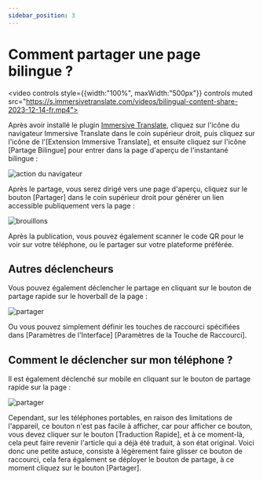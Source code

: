 ```yaml
---
sidebar_position: 3
---
```


# Comment partager une page bilingue ?

<video
controls style={{width:"100%", maxWidth:"500px"}}
controls
muted
src="https://s.immersivetranslate.com/videos/bilingual-content-share-2023-12-14-fr.mp4"></video>

Après avoir installé le plugin [Immersive Translate](https://immersivetranslate.com/fr), cliquez sur l'icône du navigateur Immersive Translate dans le coin supérieur droit, puis cliquez sur l'icône de l'[Extension Immersive Translate], et ensuite cliquez sur l'icône [Partage Bilingue] pour entrer dans la page d'aperçu de l'instantané bilingue :

<img src="https://s.immersivetranslate.com/assets/20240119shareBilingualPage_1.jpg" alt="action du navigateur" />

Après le partage, vous serez dirigé vers une page d'aperçu, cliquez sur le bouton [Partager] dans le coin supérieur droit pour générer un lien accessible publiquement vers la page :

<img src="https://s.immersivetranslate.com/assets/20240119shareBilingualPage_2.jpg" alt="brouillons" />

Après la publication, vous pouvez également scanner le code QR pour le voir sur votre téléphone, ou le partager sur votre plateforme préférée.

## Autres déclencheurs

Vous pouvez également déclencher le partage en cliquant sur le bouton de partage rapide sur le hoverball de la page :

<img src="https://s.immersivetranslate.com/assets/20240119shareBilingualPage_1.jpg" alt="partager" />

Ou vous pouvez simplement définir les touches de raccourci spécifiées dans [Paramètres de l'Interface] [Paramètres de la Touche de Raccourci].

## Comment le déclencher sur mon téléphone ?

Il est également déclenché sur mobile en cliquant sur le bouton de partage rapide sur la page :

<img src="https://s.immersivetranslate.com/assets/20240119shareBilingualPage_1.jpg" alt="partager" />

Cependant, sur les téléphones portables, en raison des limitations de l'appareil, ce bouton n'est pas facile à afficher, car pour afficher ce bouton, vous devez cliquer sur le bouton [Traduction Rapide], et à ce moment-là, cela peut faire revenir l'article qui a déjà été traduit, à son état original. Voici donc une petite astuce, consiste à légèrement faire glisser ce bouton de raccourci, cela fera également se déployer le bouton de partage, à ce moment cliquez sur le bouton [Partager].
